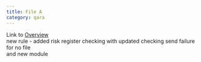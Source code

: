 ```yaml
---
title: File A
category: qara
---
```

Link to [Overview](../overview)  
new rule - added risk register checking with updated checking send failure for no file  
and new module  
